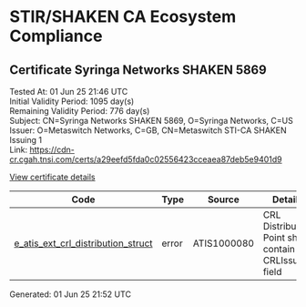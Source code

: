 # STIR/SHAKEN CA Ecosystem Compliance

## Certificate Syringa Networks SHAKEN 5869

Tested At: 01 Jun 25 21:46 UTC\
Initial Validity Period: 1095 day(s)\
Remaining Validity Period: 776 day(s)\
Subject: CN=Syringa Networks SHAKEN 5869, O=Syringa Networks, C=US\
Issuer: O=Metaswitch Networks, C=GB, CN=Metaswitch STI-CA SHAKEN Issuing 1\
Link: https://cdn-cr.cgah.tnsi.com/certs/a29eefd5fda0c02556423cceaea87deb5e9401d9

[View certificate details](https://x509.io/?cert=MIICgTCCAiegAwIBAgIQS6VQGrVjD44603SWOpldgzAKBggqhkjOPQQDAjBYMSswKQYDVQQDDCJNZXRhc3dpdGNoIFNUSS1DQSBTSEFLRU4gSXNzdWluZyAxMQswCQYDVQQGEwJHQjEcMBoGA1UECgwTTWV0YXN3aXRjaCBOZXR3b3JrczAeFw0yNDA3MTcxNDA4MzRaFw0yNzA3MTcxNDA4MzRaME8xCzAJBgNVBAYTAlVTMRkwFwYDVQQKDBBTeXJpbmdhIE5ldHdvcmtzMSUwIwYDVQQDDBxTeXJpbmdhIE5ldHdvcmtzIFNIQUtFTiA1ODY5MFkwEwYHKoZIzj0CAQYIKoZIzj0DAQcDQgAE8ByyF8ejYChoWVPHTFlSsjhUYIAsF5Xeh%2BIAGspIRiE8MmSKpMGlhuRmLBUuKgr0OB3p9xo5NrYb%2FOT5ltV%2F8aOB2zCB2DAMBgNVHRMBAf8EAjAAMA4GA1UdDwEB%2FwQEAwIHgDAWBggrBgEFBQcBGgQKMAigBhYENTg2OTBHBgNVHR8EQDA%2BMDygOqA4hjZodHRwczovL2F1dGhlbnRpY2F0ZS1hcGkuaWNvbmVjdGl2LmNvbS9kb3dubG9hZC92MS9jcmwwFwYDVR0gBBAwDjAMBgpghkgBhv8JAQEEMB0GA1UdDgQWBBTIj05TGAjeaQZpZL%2BQAYorDxZoTDAfBgNVHSMEGDAWgBTNHqcAEBDaMh1pGjnV0kYLLDyH1jAKBggqhkjOPQQDAgNIADBFAiEAnpoi908fRfnsiV%2FiaRgT6Q5v8CjV1AufScRUxQBi20ACIGCcwELr7Qh1H0b6GxzoGoVNIa0lkOVAIxwZfZrzXZtX)

| Code | Type | Source | Details |
|------|------|--------|---------|
| [e_atis_ext_crl_distribution_struct](../../ISSUES/e_atis_ext_crl_distribution_struct/README.md) | error | ATIS1000080 | CRL Distribution Point shall contain a CRLIssuer field |


Generated: 01 Jun 25 21:52 UTC